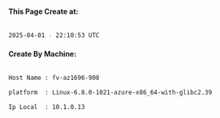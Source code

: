
   
#### This Page Create at:

```bash

2025-04-01 - 22:10:53 UTC

```

#### Create By Machine:

```bash

Host Name : fv-az1696-908

platform  : Linux-6.8.0-1021-azure-x86_64-with-glibc2.39

Ip Local  : 10.1.0.13

```

